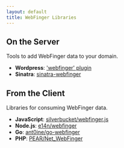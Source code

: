 ```yaml
---
layout: default
title: WebFinger Libraries
---
```


## On the Server

Tools to add WebFinger data to your domain.

* **Wordpress**: ['webfinger' plugin](http://wordpress.org/plugins/webfinger/)
* **Sinatra**: [sinatra-webfinger](https://github.com/konklone/sinatra-webfinger)

## From the Client

Libraries for consuming WebFinger data.

* **JavaScript**: [silverbucket/webfinger.js](https://github.com/silverbucket/webfinger.js)
* **Node.js**: [e14n/webfinger](https://github.com/e14n/webfinger)
* **Go**: [ant0ine/go-webfinger](https://github.com/ant0ine/go-webfinger)
* **PHP**: [PEAR/Net_WebFinger](http://pear.php.net/package/Net_WebFinger/)